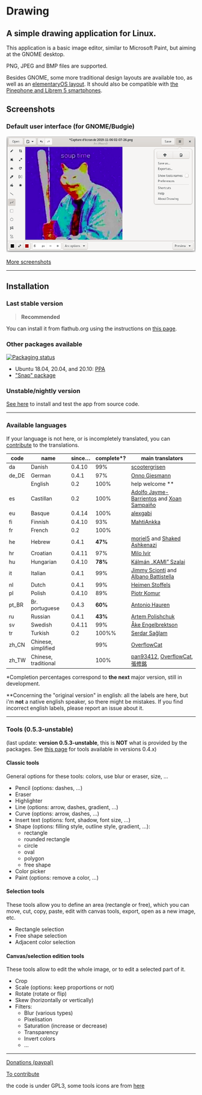 # Drawing

## A simple drawing application for Linux.

This application is a basic image editor, similar to Microsoft Paint, but aiming
at the GNOME desktop.

PNG, JPEG and BMP files are supported.

Besides GNOME, some more traditional design layouts are available too, as well
as an [elementaryOS layout](./docs/screenshots/elementary.png). It should also
be compatible with [the Pinephone and Librem 5 smartphones](./docs/screenshots/librem_options.png).

## Screenshots

### Default user interface (for GNOME/Budgie)

![UI for GNOME and Budgie, here with the main menu opened](./docs/screenshots/gnome_menu.png)

[More screenshots](https://maoschanz.github.io/drawing/gallery.html)

----

## Installation

### Last stable version

>**Recommended**

You can install it from flathub.org using the instructions on
[this page](https://flathub.org/apps/details/com.github.maoschanz.drawing).

### Other packages available

[![Packaging status](https://repology.org/badge/vertical-allrepos/drawing.svg)](https://repology.org/project/drawing/versions)

- Ubuntu 18.04, 20.04, and 20.10: [PPA](https://launchpad.net/~cartes/+archive/ubuntu/drawing/)
- ["Snap" package](https://snapcraft.io/drawing)

### Unstable/nightly version

[See here](./CONTRIBUTING.md#install-from-source-code) to install and test the
app from source code.

<!-- It's also possible to use the -->
<!-- [debian experimental repository](https://wiki.debian.org/DebianExperimental) -->

----

### Available languages

If your language is not here, or is incompletely translated, you can
[contribute](./CONTRIBUTING.md#translating) to the translations.

| code | name         | since… | complete*? | main translators                 |
|------|--------------|--------|------------|----------------------------------|
| da   | Danish       | 0.4.10 | 99%        | [scootergrisen](https://github.com/scootergrisen)
| de_DE | German      | 0.4.1  | 97%        | [Onno Giesmann](https://github.com/Etamuk)
|      | English      | 0.2    | 100%       | help welcome **                  |
| es   | Castillan    | 0.2    | 100%       | [Adolfo Jayme-Barrientos](https://github.com/fitojb) and [Xoan Sampaiño](https://github.com/xoan)
| eu   | Basque       | 0.4.14 | 100%       | [alexgabi](https://github.com/alexgabi)
| fi   | Finnish      | 0.4.10 | 93%        | [MahtiAnkka](https://github.com/mahtiankka)
| fr   | French       | 0.2    | 100%       |                                  |
| he   | Hebrew       | 0.4.1  | **47%**    | [moriel5](https://github.com/moriel5) and [Shaked Ashkenazi](https://github.com/shaqash)
| hr   | Croatian     | 0.4.11 | 97%        | [Milo Ivir](https://github.com/milotype)
| hu   | Hungarian    | 0.4.10 | **78%**    | [Kálmán „KAMI” Szalai](https://github.com/kami911)
| it   | Italian      | 0.4.1  | 99%        | [Jimmy Scionti](https://github.com/amivaleo) and [Albano Battistella ](https://github.com/albanobattistella)
| nl   | Dutch        | 0.4.1  | 99%        | [Heimen Stoffels](https://github.com/Vistaus)
| pl   | Polish       | 0.4.10 | 89%        | [Piotr Komur](https://github.com/pkomur)
| pt_BR | Br. portuguese | 0.4.3 | **60%**  | [Antonio Hauren](https://github.com/haurenburu)
| ru   | Russian      | 0.4.1  | **43%**    | [Artem Polishchuk](https://github.com/tim77)
| sv   | Swedish      | 0.4.11 | 99%        | [Åke Engelbrektson](https://github.com/eson57)
| tr   | Turkish      | 0.2    | 100%%      | [Serdar Sağlam](https://github.com/TeknoMobil)
| zh_CN | Chinese, simplified  |  | 99%     | [OverflowCat](https://github.com/OverflowCat)
| zh_TW | Chinese, traditional |  | 100%    | [pan93412](https://github.com/pan93412), [OverflowCat](https://github.com/OverflowCat), [張修銘](https://github.com/cges30901)

\*Completion percentages correspond to **the next** major version, still in
development.

\**Concerning the "original version" in english: all the labels are here, but
i'm **not** a native english speaker, so there might be mistakes. If you find
incorrect english labels, please report an issue about it.

----

### Tools (0.5.3-unstable)

(last update: **version 0.5.3-unstable**, this is **NOT** what is provided by
the packages. See [this page](https://maoschanz.github.io/drawing/) for tools
available in versions 0.4.x)

#### Classic tools

General options for these tools: colors, use blur or eraser, size, …

- Pencil (options: dashes, …)
- Eraser
- Highlighter
- Line (options: arrow, dashes, gradient, …)
- Curve (options: arrow, dashes, …)
- Insert text (options: font, shadow, font size, …)
- Shape (options: filling style, outline style, gradient, …):
	- rectangle
	- rounded rectangle
	- circle
	- oval
	- polygon
	- free shape
- Color picker
- Paint (options: remove a color, …)

#### Selection tools

These tools allow you to define an area (rectangle or free), which you can move,
cut, copy, paste, edit with canvas tools, export, open as a new image, etc.

- Rectangle selection
- Free shape selection
- Adjacent color selection

#### Canvas/selection edition tools

These tools allow to edit the whole image, or to edit a selected part of it.

- Crop
- Scale (options: keep proportions or not)
- Rotate (rotate or flip)
- Skew (horizontally or vertically)
- Filters:
	- Blur (various types)
	- Pixelisation
	- Saturation (increase or decrease)
	- Transparency
	- Invert colors
	- …

----

[Donations (paypal)](https://paypal.me/maoschannz)

[To contribute](./CONTRIBUTING.md)

the code is under GPL3, some tools icons are from [here](https://github.com/gnome-design-team/gnome-icons/tree/master/art-libre-symbolic)

